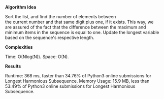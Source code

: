 **Algorithm Idea**

Sort the list, and find the number of elements between  
the current number and that same digit plus one, if it exists. 
This way, we are assured of the fact that the difference 
between the maximum and minimum items in the sequence is equal 
to one. Update the longest variable based on the sequence's respective length. 

**Complexities**

Time: O(Nlog(N)).
Space: O(N).


**Results**

Runtime: 368 ms, faster than 34.76% of Python3 online submissions for Longest Harmonious Subsequence.
Memory Usage: 15.9 MB, less than 53.49% of Python3 online submissions for Longest Harmonious Subsequence.
